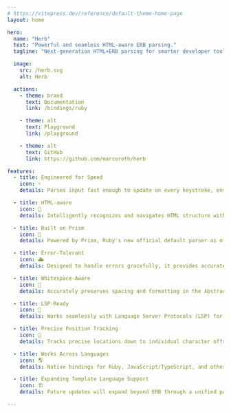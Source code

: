 ```yaml
---
# https://vitepress.dev/reference/default-theme-home-page
layout: home

hero:
  name: "Herb"
  text: "Powerful and seamless HTML-aware ERB parsing."
  tagline: "Next-generation HTML+ERB parsing for smarter developer tooling and more."

  image:
    src: /herb.svg
    alt: Herb

  actions:
    - theme: brand
      text: Documentation
      link: /bindings/ruby

    - theme: alt
      text: Playground
      link: /playground

    - theme: alt
      text: GitHub
      link: https://github.com/marcoroth/herb

features:
  - title: Engineered for Speed
    icon: ⚡
    details: Parses input fast enough to update on every keystroke, ensuring real-time responsiveness in text editors and other tools.

  - title: HTML-aware
    icon: 🧩
    details: Intelligently recognizes and navigates HTML structure within ERB templates, ensuring precise parsing across interleaved markup and Ruby code.

  - title: Built on Prism
    icon: 💎
    details: Powered by Prism, Ruby's new official default parser as of Ruby 3.4. Prism is designed to be error-tolerant and is adopted by major Ruby runtimes including CRuby, JRuby, TruffleRuby.

  - title: Error-Tolerant
    icon: 🚑
    details: Designed to handle errors gracefully, it provides accurate results even when encountering syntax errors.

  - title: Whitespace-Aware
    icon: 📏
    details: Accurately preserves spacing and formatting in the Abstract Syntax Tree (AST).

  - title: LSP-Ready
    icon: 🔌
    details: Works seamlessly with Language Server Protocols (LSP) for a better experience in modern editors.

  - title: Precise Position Tracking
    icon: 🎯
    details: Tracks precise locations down to individual character offsets for every node and token, enabling precise debugging, annotations, and diagnostics.

  - title: Works Across Languages
    icon: 🌎
    details: Native bindings for Ruby, JavaScript/TypeScript, and other high-level programming languages.

  - title: Expanding Template Language Support
    icon: 🏗️
    details: Future updates will expand beyond ERB through a unified parser and AST architecture that maintains consistent APIs across different templating languages.

---
```

